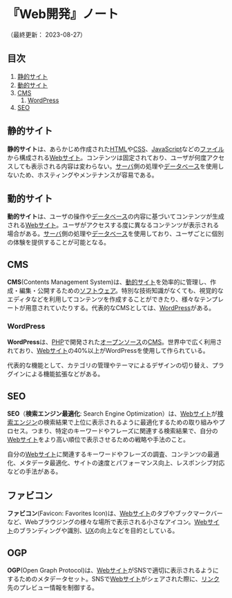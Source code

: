 # 『Web開発』ノート

（最終更新： 2023-08-27）


## 目次

1. [静的サイト](#静的サイト)
1. [動的サイト](#動的サイト)
1. [CMS](#cms)
	1. [WordPress](#wordpress)
1. [SEO](#seo)


## 静的サイト

**静的サイト**は、あらかじめ作成された[HTML](../../html/_/chapters/html.md#html)や[CSS](../../css/_/chapters/css.md#css)、[JavaScript](../../javascript/_/chapters/javascript.md#javascript)などの[ファイル](../../../computer/software/_/chapters/file_system.md#ファイル)から構成される[Webサイト](../../../network/_/chapters/web.md#web)。コンテンツは固定されており、ユーザが何度アクセスしても表示される内容は変わらない。[サーバ](../../../network/_/chapters/web.md#webサーバ)側の処理や[データベース](../../../development/database/_/chapters/database.md#データベース)を使用しないため、ホスティングやメンテナンスが容易である。


## 動的サイト

**動的サイト**は、ユーザの操作や[データベース](../../../development/database/_/chapters/database.md#データベース)の内容に基づいてコンテンツが生成される[Webサイト](../../../network/_/chapters/web.md#web)。ユーザがアクセスする度に異なるコンテンツが表示される場合がある。[サーバ](../../../network/_/chapters/web.md#webサーバ)側の処理や[データベース](../../../development/database/_/chapters/database.md#データベース)を使用しており、ユーザごとに個別の体験を提供することが可能となる。


## CMS

**CMS**(Contents Management System)は、[動的サイト](#動的サイト)を効率的に管理し、作成・編集・公開するための[ソフトウェア](../../../computer/software/_/chapters/software.md#応用ソフトウェア)。特別な技術知識がなくても、視覚的なエディタなどを利用してコンテンツを作成することができたり、様々なテンプレートが用意されていたりする。代表的なCMSとしては、[WordPress](#wordpress)がある。

### WordPress

**WordPress**は、[PHP](../../../programming/_/chapters/programming_language.md#php)で開発された[オープンソース](../../../computer/software/_/chapters/open_source_software.md#オープンソースソフトウェア)の[CMS](#cms)。世界中で広く利用されており、[Webサイト](../../../network/_/chapters/web.md#web)の40%以上がWordPressを使用して作られている。

代表的な機能として、カテゴリの管理やテーマによるデザインの切り替え、プラグインによる機能拡張などがある。


## SEO

**SEO**（**検索エンジン最適化**: Search Engine Optimization）は、[Webサイト](../../../network/_/chapters/web.md#web)が[検索エンジン](../../../network/_/chapters/web.md#検索エンジン)の検索結果で上位に表示されるように最適化するための取り組みやプロセス。つまり、特定のキーワードやフレーズに関連する検索結果で、自分の[Webサイト](../../../network/_/chapters/web.md#web)をより高い順位で表示させるための戦略や手法のこと。

自分の[Webサイト](../../../network/_/chapters/web.md#web)に関連するキーワードやフレーズの調査、コンテンツの最適化、メタデータ最適化、サイトの速度とパフォーマンス向上、レスポンシブ対応などの手法がある。


## ファビコン

**ファビコン**(Favicon: Favorites Icon)は、[Webサイト](../../../network/_/chapters/web.md#web)のタブやブックマークバーなど、Webブラウジングの様々な場所で表示される小さなアイコン。[Webサイト](../../../network/_/chapters/web.md#web)のブランディングや識別、[UX](../../../computer/software/_/chapters/software.md#ux)の向上などを目的としている。


## OGP

**OGP**(Open Graph Protocol)は、[Webサイト](../../../network/_/chapters/web.md#web)がSNSで適切に表示されるようにするためのメタデータセット。SNSで[Webサイト](../../../network/_/chapters/web.md#web)がシェアされた際に、[リンク](../../../network/_/chapters/web.md#ハイパーリンク)先のプレビュー情報を制御する。
